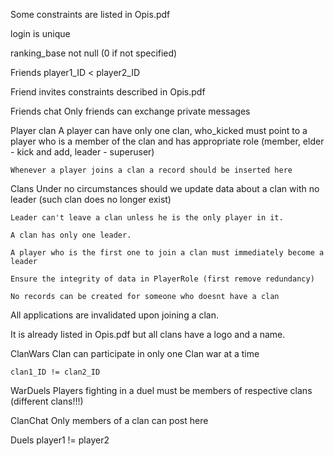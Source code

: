 Some constraints are listed in Opis.pdf

login is unique

ranking_base not null (0 if not specified)

Friends
	player1_ID < player2_ID

Friend invites
	constraints described in Opis.pdf

Friends chat
	Only friends can exchange private messages
	
Player clan
	A player can have only one clan, who_kicked must point to a player who is a member of the clan and has appropriate role (member, elder - kick and add, leader - superuser)
	
	Whenever a player joins a clan a record should be inserted here

Clans
	Under no circumstances should we update data about a clan with no leader (such clan does no longer exist)
	
	Leader can't leave a clan unless he is the only player in it.
	
	A clan has only one leader.
	
	A player who is the first one to join a clan must immediately become a leader
	
	Ensure the integrity of data in PlayerRole (first remove redundancy)
	
	No records can be created for someone who doesnt have a clan	

All applications are invalidated upon joining a clan.

It is already listed in Opis.pdf but all clans have a logo and a name.

ClanWars
	Clan can participate in only one Clan war at a time
	
	clan1_ID != clan2_ID 
	
WarDuels
	Players fighting in a duel must be members of respective clans (different clans!!!)
	
	
ClanChat
	Only members of a clan can post here
	
Duels 
	player1 != player2